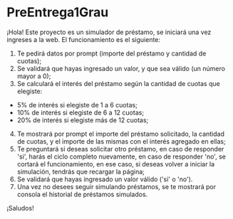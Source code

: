 # PreEntrega1Grau

¡Hola! Este proyecto es un simulador de préstamo, se iniciará una vez ingreses a la web. El funcionamiento es el siguiente:

1) Te pedirá datos por prompt (importe del préstamo y cantidad de cuotas);
2) Se validará que hayas ingresado un valor, y que sea válido (un número mayor a 0);
3) Se calculará el interés del préstamo según la cantidad de cuotas que elegiste:
- 5% de interés si elegiste de 1 a 6 cuotas;
- 10% de interés si elegiste de 6 a 12 cuotas;
- 20% de interés si elegiste más de 12 cuotas;
4) Te mostrará por prompt el importe del préstamo solicitado, la cantidad de cuotas, y el importe de las mismas con el interés agregado en ellas;
5) Te preguntará si deseas solicitar otro préstamo, en caso de responder 'si', harás el ciclo completo nuevamente, en caso de responder 'no', se cortará el funcionamiento, en ese caso, si deseas volver a iniciar la simulación, tendrás que recargar la página;
6) Se validará que hayas ingresado un valor válido ('si' o 'no').
7) Una vez no desees seguir simulando préstamos, se te mostrará por consola el historial de préstamos simulados.

¡Saludos!
